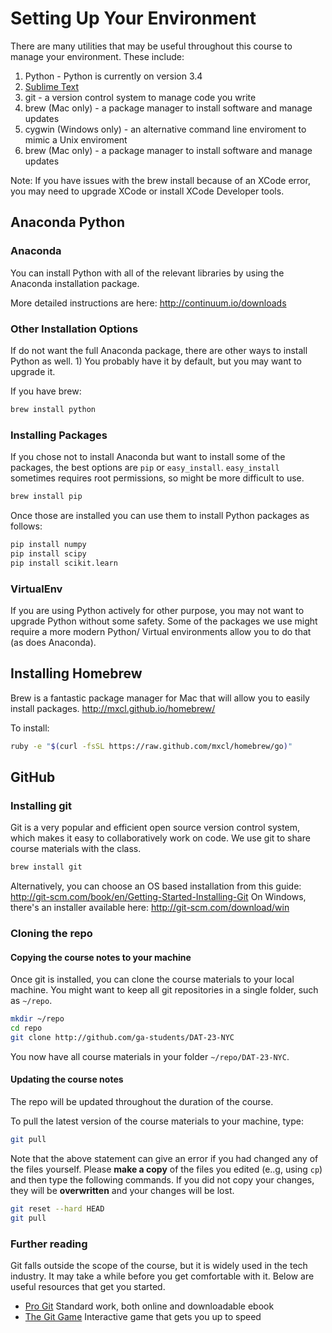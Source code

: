 # Setting Up Your Environment

There are many utilities that may be useful throughout this course to manage your environment. These include:

1. Python - Python is currently on version 3.4
2. [Sublime Text](http://www.sublimetext.com/)
3. git - a version control system to manage code you write
4. brew (Mac only) - a package manager to install software and manage updates
5. cygwin (Windows only) - an alternative command line enviroment to mimic a Unix enviroment
6. brew (Mac only) - a package manager to install software and manage updates

Note: If you have issues with the brew install because of an XCode error, you may need to upgrade XCode or install XCode Developer tools.

## Anaconda Python

### Anaconda

You can install Python with all of the relevant libraries by using the Anaconda installation package.

More detailed instructions are here: http://continuum.io/downloads

### Other Installation Options

If do not want the full Anaconda package, there are other ways to install Python as well.  1) You probably have it by default, but you may want to upgrade it.


If you have brew:
```sh
brew install python
```

### Installing Packages
If you chose not to install Anaconda but want to install some of the packages, the best options are `pip` or `easy_install`.  `easy_install` sometimes requires root permissions, so might be more difficult to use.

```sh
brew install pip
```

Once those are installed you can use them to install Python packages as follows:

```sh
pip install numpy
pip install scipy
pip install scikit.learn
```

### VirtualEnv
If you are using Python actively for other purpose, you may not want to upgrade Python without some safety. Some of the packages we use might require a more modern Python/ Virtual environments allow you to do that (as does Anaconda).

## Installing Homebrew

Brew is a fantastic package manager for Mac that will allow you to easily install packages.
http://mxcl.github.io/homebrew/

To install:

```sh
ruby -e "$(curl -fsSL https://raw.github.com/mxcl/homebrew/go)"
```

## GitHub

### Installing git

Git is a very popular and efficient open source version control system, which makes it easy to collaboratively work on code. We use git to share course materials with the class.

```sh
brew install git
```

Alternatively, you can choose an OS based installation from this guide:  http://git-scm.com/book/en/Getting-Started-Installing-Git
On Windows, there's an installer available here: http://git-scm.com/download/win

### Cloning the repo

#### Copying the course notes to your machine
Once git is installed, you can clone the course materials to your local machine. You might want to keep all git repositories in a single folder, such as `~/repo`.

```sh
mkdir ~/repo
cd repo
git clone http://github.com/ga-students/DAT-23-NYC
```

You now have all course materials in your folder `~/repo/DAT-23-NYC`.

#### Updating the course notes

The repo will be updated throughout the duration of the course.

To pull the latest version of the course materials to your machine, type:

```sh
git pull
```

Note that the above statement can give an error if you had changed any of the files yourself. Please **make a copy** of the files you edited (e..g, using `cp`) and then type the following commands. If you did not copy your changes, they will be **overwritten** and your changes will be lost.

```sh
git reset --hard HEAD
git pull
```


### Further reading

Git falls outside the scope of the course, but it is widely used in the tech industry. It may take a while before you get comfortable with it. Below are useful resources that get you started.

- [Pro Git](https://git-scm.com/book/en/v2/Getting-Started-About-Version-Control) Standard work, both online and downloadable ebook
- [The Git Game](http://pcottle.github.io/learnGitBranching/) Interactive game that gets you up to speed




